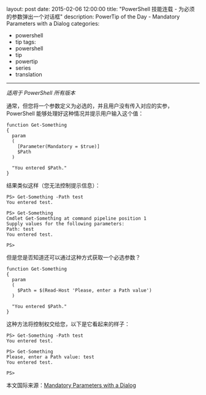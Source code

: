 layout: post
date: 2015-02-06 12:00:00
title: "PowerShell 技能连载 - 为必须的参数弹出一个对话框"
description: PowerTip of the Day - Mandatory Parameters with a Dialog
categories:
- powershell
- tip
tags:
- powershell
- tip
- powertip
- series
- translation
---
_适用于 PowerShell 所有版本_

通常，但您将一个参数定义为必选的，并且用户没有传入对应的实参，PowerShell 能够处理好这种情况并提示用户输入这个值：

    function Get-Something
    {
      param
      (
        [Parameter(Mandatory = $true)]
        $Path 
      )
    
      "You entered $Path."
    }

结果类似这样（您无法控制提示信息）：

    PS> Get-Something -Path test
    You entered test.
    
    PS> Get-Something 
    Cmdlet Get-Something at command pipeline position 1
    Supply values for the following parameters:
    Path: test
    You entered test.
    
    PS>  

但是您是否知道还可以通过这种方式获取一个必选参数？

    function Get-Something
    {
      param
      (
        $Path = $(Read-Host 'Please, enter a Path value')
      )
    
      "You entered $Path."
    } 

这种方法将控制权交给您，以下是它看起来的样子：

     
    PS> Get-Something -Path test
    You entered test.
    
    PS> Get-Something 
    Please, enter a Path value: test
    You entered test.
    
    PS>

<!--more-->
本文国际来源：[Mandatory Parameters with a Dialog](http://community.idera.com/powershell/powertips/b/tips/posts/mandatory-parameters-with-a-dialog)

